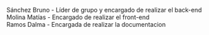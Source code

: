 Sánchez Bruno - Líder de grupo y encargado de realizar el back-end <br>
Molina Matías - Encargado de realizar el front-end<br>
Ramos Dalma - Encargada de realizar la documentacion<br>
